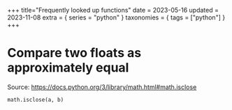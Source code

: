 +++
title="Frequently looked up functions"
date = 2023-05-16
updated = 2023-11-08
extra = { series = "python" }
taxonomies = { tags = ["python"] }
+++

# Compare two floats as approximately equal

Source: <https://docs.python.org/3/library/math.html#math.isclose>

```py
math.isclose(a, b)
```
